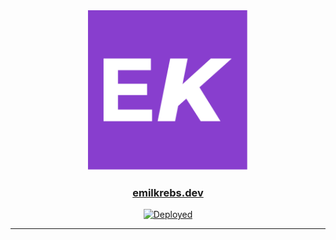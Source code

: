 <div id="logo" align="center">
  <a href="https://github.com/emilkrebs/emilkrebs-website" target="_blank" rel="noopener noreferrer">
   <img width="256" alt="WatchLock Logo" src="./public/favicon.svg">
 </a>
  <h3>
    <a href="https://emilkrebs.dev/">emilkrebs.dev</a>
  </h3>
</div>

<div id="badges" align="center">
  
[![Deployed](https://github.com/emilkrebs/emilkrebs-website/actions/workflows/static.yml/badge.svg)](https://github.com/emilkrebs/emilkrebs-website/actions/workflows/static.yml)

</div>
<hr>
